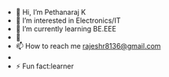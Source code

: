- 👋 Hi, I’m Pethanaraj K
- 👀 I’m interested in Electronics/IT
- 🌱 I’m currently learning BE.EEE
- 💞️
- 📫 How to reach me rajeshr8136@gmail.com
- 
- ⚡ Fun fact:learner

<!---
Pethanaraj26/Pethanaraj26 is a ✨ special ✨ repository because its `README.md` (this file) appears on your GitHub profile.
You can click the Preview link to take a look at your changes.
--->
